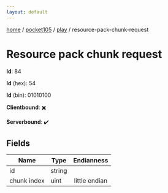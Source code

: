 ```yaml
---
layout: default
---
```


[home](/)  /  [pocket105](/protocol/pocket105)  /  [play](/protocol/pocket105/play)  /  resource-pack-chunk-request

# Resource pack chunk request

**Id**: 84

**Id** (hex): 54

**Id** (bin): 01010100

**Clientbound**: ✖️

**Serverbound**: ✔️

## Fields

Name | Type | Endianness
---|---|:---:
id | string | 
chunk index | uint | little endian

